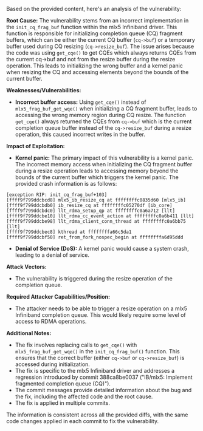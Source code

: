 Based on the provided content, here's an analysis of the vulnerability:

**Root Cause:**
The vulnerability stems from an incorrect implementation in the `init_cq_frag_buf` function within the mlx5 Infiniband driver. This function is responsible for initializing completion queue (CQ) fragment buffers, which can be either the current CQ buffer (`cq->buf`) or a temporary buffer used during CQ resizing (`cq->resize_buf`). The issue arises because the code was using `get_cqe()` to get CQEs which always returns CQEs from the current cq->buf and not from the resize buffer during the resize operation. This leads to initializing the wrong buffer and a kernel panic when resizing the CQ and accessing elements beyond the bounds of the current buffer.

**Weaknesses/Vulnerabilities:**
- **Incorrect buffer access:** Using `get_cqe()` instead of `mlx5_frag_buf_get_wqe()` when initializing a CQ fragment buffer, leads to accessing the wrong memory region during CQ resize. The function `get_cqe()` always returned the CQEs from `cq->buf` which is the current completion queue buffer instead of the `cq->resize_buf` during a resize operation, this caused incorrect writes in the buffer.

**Impact of Exploitation:**
- **Kernel panic:** The primary impact of this vulnerability is a kernel panic. The incorrect memory access when initializing the CQ fragment buffer during a resize operation leads to accessing memory beyond the bounds of the current buffer which triggers the kernel panic. The provided crash information is as follows:
```
[exception RIP: init_cq_frag_buf+103]
[ffff9f799ddcbcd8] mlx5_ib_resize_cq at ffffffffc0835d60 [mlx5_ib]
[ffff9f799ddcbdb0] ib_resize_cq at ffffffffc05270df [ib_core]
[ffff9f799ddcbdc0] llt_rdma_setup_qp at ffffffffc0a6a712 [llt]
[ffff9f799ddcbe10] llt_rdma_cc_event_action at ffffffffc0a6b411 [llt]
[ffff9f799ddcbe98] llt_rdma_client_conn_thread at ffffffffc0a6bb75 [llt]
[ffff9f799ddcbec8] kthread at ffffffffa66c5da1
[ffff9f799ddcbf50] ret_from_fork_nospec_begin at ffffffffa6d95ddd
```
- **Denial of Service (DoS):** A kernel panic would cause a system crash, leading to a denial of service.

**Attack Vectors:**
- The vulnerability is triggered during the resize operation of the completion queue.

**Required Attacker Capabilities/Position:**
- The attacker needs to be able to trigger a resize operation on a mlx5 Infiniband completion queue. This would likely require some level of access to RDMA operations.

**Additional Notes:**
- The fix involves replacing calls to `get_cqe()` with `mlx5_frag_buf_get_wqe()` in the `init_cq_frag_buf()` function. This ensures that the correct buffer (either `cq->buf` or `cq->resize_buf`) is accessed during initialization.
- The fix is specific to the mlx5 Infiniband driver and addresses a regression introduced by commit 388ca8be0037 ("IB/mlx5: Implement fragmented completion queue (CQ)").
- The commit messages provide detailed information about the bug and the fix, including the affected code and the root cause.
- The fix is applied in multiple commits.

The information is consistent across all the provided diffs, with the same code changes applied in each commit to fix the vulnerability.